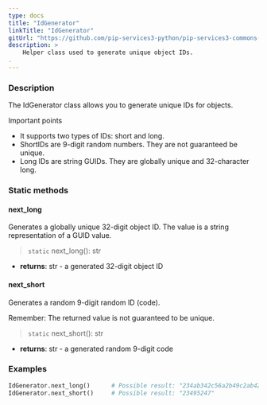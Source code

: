 ```yaml
---
type: docs
title: "IdGenerator"
linkTitle: "IdGenerator"
gitUrl: "https://github.com/pip-services3-python/pip-services3-commons-python"
description: > 
    Helper class used to generate unique object IDs.
.
---
```


### Description

The IdGenerator class allows you to generate unique IDs for objects. 

Important points

- It supports two types of IDs: short and long.
- ShortIDs are 9-digit random numbers. They are not guaranteed be unique.
- Long IDs are string GUIDs. They are globally unique and 32-character long.

### Static methods

#### next_long
Generates a globally unique 32-digit object ID.
The value is a string representation of a GUID value.

> `static` next_long(): str

- **returns**: str - a generated 32-digit object ID


#### next_short
Generates a random 9-digit random ID (code).

Remember: The returned value is not guaranteed to be unique.

> `static` next_short(): str

- **returns**: str - a generated random 9-digit code

### Examples

```python
IdGenerator.next_long()      # Possible result: "234ab342c56a2b49c2ab42bf23ff991ac"
IdGenerator.next_short()     # Possible result: "23495247"
```
